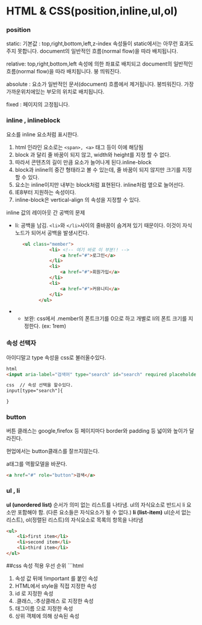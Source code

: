 # HTML & CSS(position,inline,ul,ol) 

### position

static: 기본값 : top,right,bottom,left,z-index 속성들이 static에서는 아무런 효과도 주지 못합니다. document의 일반적인 흐름(normal flow)을 따라 배치됩니다.

relative:  top,right,bottom,left 속성에 의한 좌표로 배치되고 document의 일반적인 흐름(normal flow)을 따라 배치됩니다. 붕 띄워진다.

absolute : 요소가 일반적인 문서(document) 흐름에서 제거됩니다. 붕띄워진다. 가장가까운위치에있는 부모의 위치로 배치됩니다.

fixed : 페이지의 고정됩니다.



### inline , inlineblock

요소를 inline 요소처럼 표시한다. 

1. html 인라인 요소로는 `<span>, <a>` 태그 등이 이에 해당됨
2. block 과 달리 줄 바꿈이 되지 않고, width와 height를 지정 할 수 없다.
3. 따라서 콘텐츠의 길이 만큼 요소가 늘어나게 된다.inline-block
4. block과 inline의 중간 형태라고 볼 수 있는데, 줄 바꿈이 되지 않지만 크기를 지정 할 수 있다.
5. 요소는 inline이지만 내부는 block처럼 표현된다. inline처럼 옆으로 늘어선다.
6. IE8부터 지원하는 속성이다. 
7. inline-block은 vertical-align 의 속성을 지정할 수 있다.

inline 값의 레이아웃 간 공백의 문제

- li: 공백을 남김. `<li>`와 `</li>`사이의 줄바꿈이 숨겨져 있기 때문이다. 이것이 자식 노드가 되어서 공백을 발생시킨다.<br/>
```html
      <ul class="member">
                <li> <!-- 여기 바로 이 부분!! -->
                    <a href="#">로그인</a> 
                </li>
                <li>
                    <a href="#">회원가입</a>
                </li>
                <li>
                    <a href="#">커뮤니티</a>
                </li>
            </ul>
```
- - 보완: css에서 .member의 폰트크기를 0으로 하고 개별로 li의 폰트 크기를 지정한다. (ex: 1rem) 

### 속성 선택자

아이디말고 type 속성을 css로 불러올수있다.

```html
html
<input aria-label="검색어" type="search" id="search" required placeholder="검색어를 입력하세요.">
```

```html
css  // 속성 선택을 할수있다.
input[type="search"]{

}
```



### button

버튼 클래스는 google,firefox 등 페이지마다 border와 padding 등 넓이와 높이가 달라진다.

현업에서는 button클래스를 잘쓰지않는다.

a태그를 역활모델을 바꾼다.

```html
<a href="#" role="button">검색</a>
```



### ul , li

**ul (unordered list)**
순서가 의미 없는 리스트를 나타냄.
ul의 자식요소로 반드시 li 요소만 포함해야 함. (다른 요소들은 자식요소가 될 수 없다.)
**li (list-item)**
ul(순서 없는 리스트), ol(정렬된 리스트)의 자식요소로 목록의 항목을 나타냄

```html
<ul>
    <li>first item</li>
    <li>second item</li>
    <li>third item</li>
</ul>
```

##css 속성 적용 우선 순위
​```html
1. 속성 값 뒤에 !important 를 붙인 속성
2. HTML에서 style을 직접 지정한 속성
3. id 로 지정한 속성
4. .클래스, :추상클래스 로 지정한 속성
5. 태그이름 으로 지정한 속성
6. 상위 객체에 의해 상속된 속성
```

